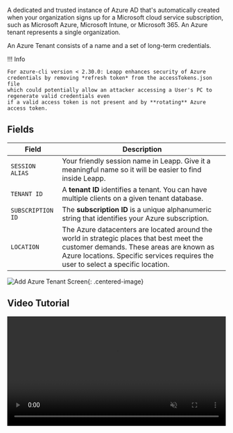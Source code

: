 A dedicated and trusted instance of Azure AD that's automatically created when your organization signs up for a Microsoft cloud service subscription, such as Microsoft Azure, Microsoft Intune, or Microsoft 365. An Azure tenant represents a single organization.

An Azure Tenant consists of a name and a set of long-term credentials. 

!!! Info

    For azure-cli version < 2.30.0: Leapp enhances security of Azure credentials by removing *refresh token* from the accessTokens.json file 
    which could potentially allow an attacker accessing a User's PC to regenerate valid credentials even 
    if a valid access token is not present and by **rotating** Azure access token.

## Fields

| Field             | Description                          |
|-------------------| ------------------------------------ |
| `SESSION ALIAS`   | Your friendly session name in Leapp. Give it a meaningful name so it will be easier to find inside Leapp. |
| `TENANT ID`       | A **tenant ID** identifies a tenant. You can have multiple clients on a given tenant database. |
| `SUBSCRIPTION ID` | The **subscription ID** is a unique alphanumeric string that identifies your Azure subscription. |
| `LOCATION`        | The Azure datacenters are located around the world in strategic places that best meet the customer demands. These areas are known as Azure locations. Specific services requires the user to select a specific location.|


![](../../images/screens/newuxui/azure-tenant.png?style=center-img "Add Azure Tenant Screen"){: .centered-image}
## Video Tutorial

<video width="100%" muted autoplay loop> <source src="../../videos/newuxui/azure.mp4" type="video/mp4"> </video>
